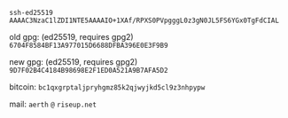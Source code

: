 `ssh-ed25519 AAAAC3NzaC1lZDI1NTE5AAAAIO+1XAf/RPXS0PVpgggL0z3gN0JL5FS6YGx0TgFdCIAL`

old gpg: (ed25519, requires gpg2) `6704F8584BF13A977015D6688DFBA396E0E3F9B9`

new gpg: (ed25519, requires gpg2) `9D7F02B4C4184B98698E2F1ED0A521A9B7AFA5D2`

bitcoin: `bc1qxgrptaljpryhgmz85k2qjwyjkd5cl9z3nhpypw`

mail: `aerth` `@` `riseup.net`
